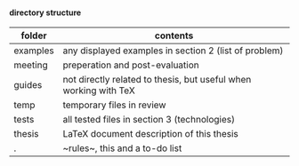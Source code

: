 #### directory structure
| folder | contents |
|---|---|
| examples | any displayed examples in section 2 (list of problem) |
| meeting | preperation and post-evaluation |
| guides | not directly related to thesis, but useful when working with TeX |
| temp | temporary files in review |
| tests | all tested files in section 3 (technologies) |
| thesis | LaTeX document description of this thesis |
| . | ~rules~, this and a to-do list |